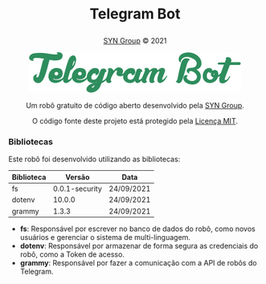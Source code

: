# <p align="center">Telegram Bot</p>
<p align="center"><a href="https://syngroup.org/">SYN Group</a> © 2021</p>

<p align="center"><img src="./Assets/images/git-logo.png"></p>

<p align="center">Um robô gratuito de código aberto desenvolvido pela <a href="https://syngroup.org/">SYN Group</a>.</p>

<p align="center">O código fonte deste projeto está protegido pela <a href="https://github.com/Syn-Group/telegram-bot/blob/main/LICENSE">Licença MIT</a>.</p>


### Bibliotecas
Este robô foi desenvolvido utilizando as bibliotecas:

| Biblioteca | Versão | Data |
| ---------- | ------ | ---- |
| fs         | 0.0.1-security      | 24/09/2021    |
| dotenv     | 10.0.0      | 24/09/2021    |
| grammy     | 1.3.3      | 24/09/2021    |

- **fs**: Responsável por escrever no banco de dados do robô, como novos usuários e gerenciar o sistema de multi-linguagem.
- **dotenv**: Responsável por armazenar de forma segura as credenciais do robô, como a Token de acesso.
- **grammy**: Responsável por fazer a comunicação com a API de robôs do Telegram.